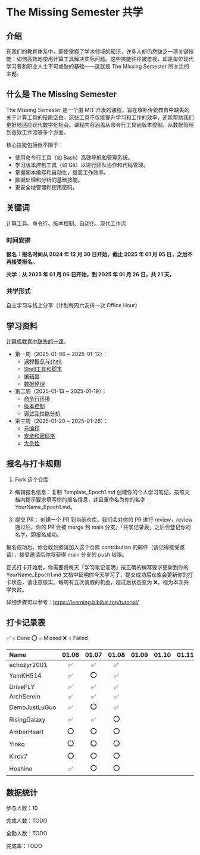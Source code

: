 # The Missing Semester 共学

## 介绍

在我们的教育体系中，即使掌握了学术领域的知识，许多人却仍然缺乏一项关键技能：如何高效地使用计算工具解决实际问题。这些技能往往被忽视，却是每位现代学习者和职业人士不可或缺的基础——这就是 The Missing Semester 所关注的主题。

## 什么是 The Missing Semester

The Missing Semester 是一个由 MIT 开发的课程，旨在填补传统教育中缺失的关于计算工具的技能空白。这些工具不仅能提升学习和工作的效率，还能帮助我们更好地适应现代数字化社会。课程内容涵盖从命令行工具到版本控制、从数据管理到高效工作流等多个方面。

核心技能包括但不限于：
  * 使用命令行工具（如 Bash）高效导航和管理系统。
  * 学习版本控制工具（如 Git）以进行团队协作和代码管理。
  * 掌握脚本编写和自动化，提高工作效率。
  * 数据处理和分析的基础技能。
  * 更安全地管理和使用密码。

## 关键词

计算工具、命令行、版本控制、自动化、现代工作流

### 时间安排

**报名：报名时间从 2024 年 12 月 30 日开始，截止 2025 年 01 月 05 日，之后不再接受报名。**

**共学：从 2025 年 01 月 06 日开始，到 2025 年 01 月 26 日，共 21 天。**

### 共学形式

自主学习与线上分享（计划每周六安排一次 Office Hour）

## 学习资料

[计算机教育中缺失的一课](https://missing-semester-cn.github.io/)。

* 第一周（2025-01-06 ~ 2025-01-12）：
	* [课程概览与shell](https://missing-semester-cn.github.io/2020/course-shell/)
	* [Shell工具和脚本](https://missing-semester-cn.github.io/2020/shell-tools/)
	* [编辑器](https://missing-semester-cn.github.io/2020/editors/)
	* [数据整理](https://missing-semester-cn.github.io/2020/data-wrangling/)
* 第二周（2025-01-13 ~ 2025-01-19）：
	* [命令行环境](https://missing-semester-cn.github.io/2020/command-line/)
	* [版本控制](https://missing-semester-cn.github.io/2020/version-control/)
	* [调试及性能分析](https://missing-semester-cn.github.io/2020/debugging-profiling/)
* 第三周（2025-01-20 ~ 2025-01-26）：
	* [元编程](https://missing-semester-cn.github.io/2020/metaprogramming/)
	* [安全和密码学](https://missing-semester-cn.github.io/2020/security/)
	* [大杂烩](https://missing-semester-cn.github.io/2020/potpourri/)

## 报名与打卡规则

1. Fork 这个仓库

2. 编辑报名信息：复制 Template_Epoch1.md 创建你的个人学习笔记，按照文档内提示要求填写你的报名信息，并且重命名为你的名字：YourName_Epoch1.md。

3. 提交 PR：
  创建一个 PR 到当前仓库，我们会对你的 PR 进行 review，review 通过后，你的 PR 会被 merge 到 main 分支。「共学记录表」之后会登记你的名字，即报名成功。

报名成功后，你会收到邀请加入这个仓库 contribution 的邮件（请记得接受邀请），接受邀请后你将获得 main 分支的 push 权限。

正式打卡开始后，你需要将每天「学习笔记证明」按正确的编写要求更新到你的 YourName_Epoch1.md 文档中证明你今天学习了，提交成功后仓库会更新你的打卡状态，请注意核实。每周有五次请假的机会，超过后状态变为 ❌，视为本次共学失败。

详细步骤可以参考：https://learning.bibibai.top/tutorial/

## 打卡记录表

✅ = Done ⭕️ = Missed ❌ = Failed

| Name          | 01.06       | 01.07       | 01.08       | 01.09       | 01.10       | 01.11       | 01.12       | 01.13       | 01.14       | 01.15       | 01.16       | 01.17       | 01.18       | 01.19       | 01.20       | 01.21       | 01.22       | 01.23       | 01.24       | 01.25       | 01.26       |
| :------------ | :---------: | :---------: | :---------: | :---------: | :---------: | :---------: | :---------: | :---------: | :---------: | :---------: | :---------: | :---------: | :---------: | :---------: | :---------: | :---------: | :---------: | :---------: | :---------: | :---------: | :---------: |
| echozyr2001   | ✅          | ✅          | ✅          |             |             |             |             |             |             |             |             |             |             |             |             |             |             |             |             |             |             |
| YamKH514      | ✅          | ⭕️          | ✅          |             |             |             |             |             |             |             |             |             |             |             |             |             |             |             |             |             |             |
| DriveFLY      | ✅          | ✅          | ✅          |             |             |             |             |             |             |             |             |             |             |             |             |             |             |             |             |             |             |
| ArchSerein    | ✅          | ✅          | ✅          |             |             |             |             |             |             |             |             |             |             |             |             |             |             |             |             |             |             |
| DemoJustLuGuo | ✅          | ⭕️          | ✅          |             |             |             |             |             |             |             |             |             |             |             |             |             |             |             |             |             |             |
| RisingGalaxy  | ✅          | ✅          | ⭕️          |             |             |             |             |             |             |             |             |             |             |             |             |             |             |             |             |             |             |
| AmberHeart    | ⭕️          | ⭕️          | ⭕️          |             |             |             |             |             |             |             |             |             |             |             |             |             |             |             |             |             |             |
| Yinko         | ⭕️          | ⭕️          | ⭕️          |             |             |             |             |             |             |             |             |             |             |             |             |             |             |             |             |             |             |
| Kirov7        | ⭕️          | ⭕️          | ⭕️          |             |             |             |             |             |             |             |             |             |             |             |             |             |             |             |             |             |             |
| Hoshino       | ✅          | ⭕️          | ⭕️          |             |             |             |             |             |             |             |             |             |             |             |             |             |             |             |             |             |             |

## 数据统计

参与人数：10

完成人数：TODO

全勤人数：TODO

完成率：TODO
